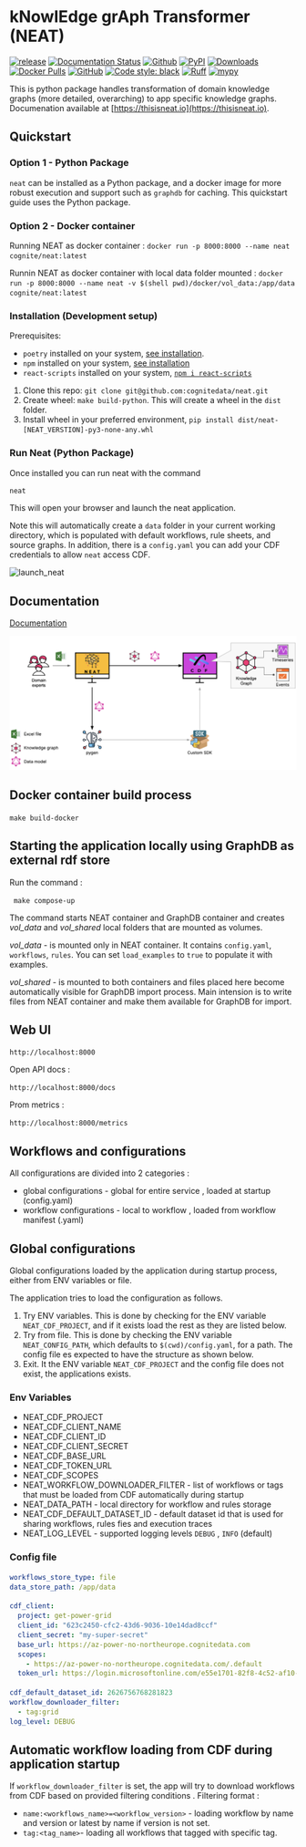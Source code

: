 # kNowlEdge grAph Transformer (NEAT)

[![release](https://img.shields.io/github/actions/workflow/status/cognitedata/neat/release_pypi.yaml?style=for-the-badge)](https://github.com/cognitedata/neat/actions/workflows/release_pypi.yaml)
[![Documentation Status](https://readthedocs.com/projects/cognite-neat/badge/?version=latest&style=for-the-badge)](https://cognite-neat.readthedocs-hosted.com/en/latest/?badge=latest)
[![Github](https://shields.io/badge/github-cognite/neat-green?logo=github&style=for-the-badge)](https://github.com/cognitedata/neat)
[![PyPI](https://img.shields.io/pypi/v/cognite-neat?style=for-the-badge)](https://pypi.org/project/cognite-neat/)
[![Downloads](https://img.shields.io/pypi/dm/cognite-neat?style=for-the-badge)](https://pypistats.org/packages/cognite-neat)
[![Docker Pulls](https://img.shields.io/docker/pulls/cognite/neat?style=for-the-badge)](https://hub.docker.com/r/cognite/neat)
[![GitHub](https://img.shields.io/github/license/cognitedata/neat?style=for-the-badge)](https://github.com/cognitedata/neat/blob/master/LICENSE)
[![Code style: black](https://img.shields.io/badge/code%20style-black-000000.svg?style=for-the-badge)](https://github.com/ambv/black)
[![Ruff](https://img.shields.io/endpoint?url=https://raw.githubusercontent.com/astral-sh/ruff/main/assets/badge/v2.json&style=for-the-badge)](https://github.com/astral-sh/ruff)
[![mypy](https://img.shields.io/badge/mypy-checked-000000.svg?style=for-the-badge&color=blue)](http://mypy-lang.org)

This is python package handles transformation of domain knowledge graphs (more detailed, overarching) to app specific knowledge graphs.
Documenation available at [https://thisisneat.io](https://thisisneat.io).

## Quickstart

### Option 1 - Python Package

`neat` can be installed as a Python package, and a docker image for more robust execution and support such
as `graphdb` for caching. This quickstart guide uses the Python package.

### Option 2 - Docker container

Running NEAT as docker container :
`docker run -p 8000:8000 --name neat cognite/neat:latest`

Runnin NEAT as docker container with local data folder mounted :
`docker run -p 8000:8000 --name neat -v $(shell pwd)/docker/vol_data:/app/data  cognite/neat:latest`

### Installation (Development setup)

Prerequisites:

- `poetry` installed on your system, [see installation](https://python-poetry.org/docs/).
- `npm` installed on your system, [see installation](https://docs.npmjs.com/downloading-and-installing-node-js-and-npm)
- `react-scripts` installed on your system, [`npm i react-scripts`](https://www.npmjs.com/package/react-scripts)

1. Clone this repo: `git clone git@github.com:cognitedata/neat.git`
2. Create wheel: `make build-python`. This will create a wheel in the `dist` folder.
3. Install wheel in your preferred environment, `pip install dist/neat-[NEAT_VERSTION]-py3-none-any.whl`

### Run Neat (Python Package)

Once installed you can run neat with the command

```bash
neat
```

This will open your browser and launch the neat application.

Note this will automatically create a `data` folder in your current working directory, which is populated
with default workflows, rule sheets, and source graphs. In addition, there is a `config.yaml` you can add
your CDF credentials to allow `neat` access CDF.

![launch_neat](https://user-images.githubusercontent.com/60234212/228812422-c5e9519f-19e7-4f08-9617-66a790323c7e.gif)

## Documentation

[Documentation](https://cognite-neat.readthedocs-hosted.com/en/latest/)

![](./docs/figs/high-level-io.png)

## Docker container build process

`make build-docker`

## Starting the application locally using GraphDB as external rdf store

Run the command :

` make compose-up`

The command starts NEAT container and GraphDB container and creates _vol_data_ and _vol_shared_ local folders that are mounted as volumes.

_vol_data_ - is mounted only in NEAT container. It contains `config.yaml`, `workflows`, `rules`. You can set `load_examples` to `true` to populate it with examples.

_vol_shared_ - is mounted to both containers and files placed here become automatically visible for GraphDB import process. Main intension is to write files from NEAT container and make them available for GraphDB for import.

## Web UI

`http://localhost:8000`

Open API docs :

`http://localhost:8000/docs`

Prom metrics :

`http://localhost:8000/metrics`

## Workflows and configurations

All configurations are divided into 2 categories :

- global configurations - global for entire service , loaded at startup (config.yaml)
- workflow configurations - local to workflow , loaded from workflow manifest (.yaml)

## Global configurations

Global configurations loaded by the application during startup process, either from ENV variables or file.

The application tries to load the configuration as follows.

1. Try ENV variables. This is done by checking for the ENV variable `NEAT_CDF_PROJECT`, and if it exists load the rest
   as they are listed below.
2. Try from file. This is done by checking the ENV variable `NEAT_CONFIG_PATH`, which defaults to `$(cwd)/config.yaml`,
   for a path. The config file es expected to have the structure as shown below.
3. Exit. It the ENV variable `NEAT_CDF_PROJECT` and the config file does not exist, the applications exists.

### Env Variables

- NEAT_CDF_PROJECT
- NEAT_CDF_CLIENT_NAME
- NEAT_CDF_CLIENT_ID
- NEAT_CDF_CLIENT_SECRET
- NEAT_CDF_BASE_URL
- NEAT_CDF_TOKEN_URL
- NEAT_CDF_SCOPES
- NEAT_WORKFLOW_DOWNLOADER_FILTER - list of workflows or tags that must be loaded from CDF automatically during startup
- NEAT_DATA_PATH - local directory for workflow and rules storage
- NEAT_CDF_DEFAULT_DATASET_ID - default dataset id that is used for sharing workflows, rules fies and execution traces
- NEAT_LOG_LEVEL - supported logging levels `DEBUG` , `INFO` (default)

### Config file

```yaml
workflows_store_type: file
data_store_path: /app/data

cdf_client:
  project: get-power-grid
  client_id: "623c2450-cfc2-43d6-9036-10e14dad8ccf"
  client_secret: "my-super-secret"
  base_url: https://az-power-no-northeurope.cognitedata.com
  scopes:
    - https://az-power-no-northeurope.cognitedata.com/.default
  token_url: https://login.microsoftonline.com/e55e1701-82f8-4c52-af10-28e4d942c589/oauth2/v2.0/token

cdf_default_dataset_id: 2626756768281823
workflow_downloader_filter:
  - tag:grid
log_level: DEBUG
```

## Automatic workflow loading from CDF during application startup

If `workflow_downloader_filter` is set, the app will try to download workflows from CDF based on provided filtering conditions .
Filtering format :

- `name:<workflows_name>=<workflow_version>` - loading workflow by name and version or latest by name if version is not set.
- `tag:<tag_name>`- loading all workflows that tagged with specific tag.
